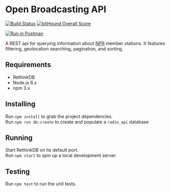 # Open Broadcasting API

[![Build Status](https://travis-ci.org/openbroadcasting/api.svg?branch=master)](https://travis-ci.org/openbroadcasting/api)
[![bitHound Overall Score](https://www.bithound.io/github/openbroadcasting/api/badges/score.svg)](https://www.bithound.io/github/openbroadcasting/api)

[![Run in Postman](https://run.pstmn.io/button.svg)](https://app.getpostman.com/run-collection/a66c9fc83d5c8395bd22#?env%5Bproduction%5D=W3sidHlwZSI6InRleHQiLCJlbmFibGVkIjp0cnVlLCJrZXkiOiJwYmlfZW5kcG9pbnQiLCJ2YWx1ZSI6Imh0dHA6Ly9wdWJsaWMtcmFkaW8tYXBpLmhlcm9rdWFwcC5jb20ifV0=)

A REST api for querying information about [NPR](http://npr.org) member stations. It features filtering, geolocation searching, pagination, and sorting.

## Requirements

- RethinkDB
- Node.js 6.x
- npm 3.x

## Installing

Run `npm install` to grab the project dependencies.   
Run `npm run db:create` to create and populate a `radio_api` database

## Running

Start RethinkDB on its default port.   
Run `npm start` to spin up a local development server.

## Testing

Run `npm test` to run the unit tests.
